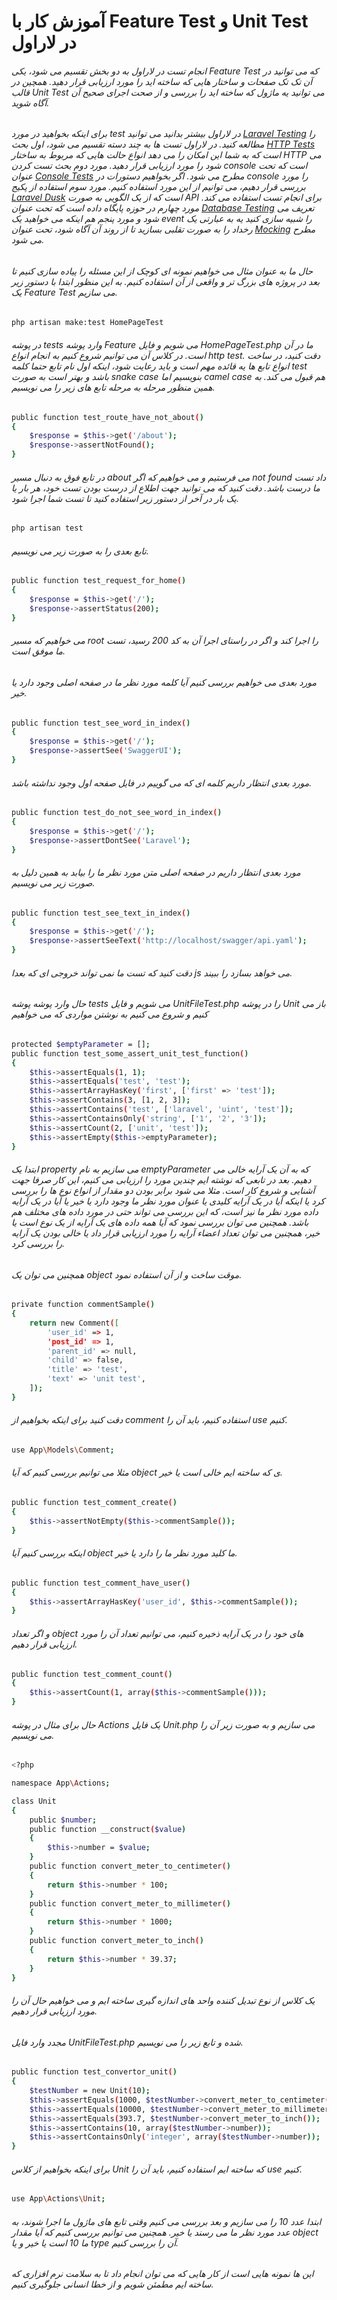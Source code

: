 # آموزش کار با Feature Test و Unit Test در لاراول

###### انجام تست در لاراول به دو بخش تقسیم می شود، یکی Feature Test که می توانید در آن تک تک صفحات و ساختار هایی که ساخته اید را مورد ارزیابی قرار دهید. همچین در قالب Unit Test می توانید یه ماژول که ساخته اید را بررسی و از صحت اجرای صحیح آن آگاه شوید.
###### برای اینکه بخواهید در مورد test در لاراول بیشتر بدانید می توانید <a href="https://laravel.com/docs/10.x/testing">Laravel Testing</a> را مطالعه کنید. در لاراول تست ها به چند دسته تقسیم می شود، اول بحث <a href="https://laravel.com/docs/10.x/http-tests">HTTP Tests</a> است که به شما این امکان را می دهد انواع حالت هایی که مربوط به ساختار HTTP می شود را مورد ارزیابی قرار دهید. مورد دوم بحث تست کردن console است که تحت عنوان <a href="https://laravel.com/docs/10.x/console-tests">Console Tests</a> مطرح می شود. اگر بخواهیم دستورات در console را مورد بررسی قرار دهیم، می توانیم از این مورد استفاده کنیم. مورد سوم استفاده از پکیج <a href="https://laravel.com/docs/10.x/dusk">Laravel Dusk</a> است که از یک الگویی به صورت API برای انجام تست استفاده می کند. مورد چهارم در حوزه پایگاه داده است که تحت عنوان <a href="https://laravel.com/docs/10.x/database-testing">Database Testing</a> تعریف می شود و مورد پنجم هم اینکه می خواهید یک event را شبیه سازی کنید یه به عبارتی یک رخداد را به صورت تقلبی بسازید تا از روند آن آگاه شود، تحت عنوان <a href="https://laravel.com/docs/10.x/mocking">Mocking</a> مطرح می شود.

###### حال ما به عنوان مثال می خواهیم نمونه ای کوچک از این مسئله را پیاده سازی کنیم تا بعد در پروژه های بزرگ تر و واقعی از آن استفاده کنیم. به این منظور ابتدا با دستور زیر یک Feature Test می سازیم.
```bash
php artisan make:test HomePageTest
```
###### در پوشه tests وارد پوشه Feature می شویم و فایل HomePageTest.php ما در آن است. در کلاس آن می توانیم شروع کنیم به انجام انواع http test. دقت کنید، در ساخت انواع تابع ها یه قائده مهم است و باید رعایت شود، اینکه اول نام تابع حتما کلمه test باشد و بهتر است به صورت snake case بنویسیم اما camel case هم قبول می کند. به همین منظور مرحله به مرحله تابع های زیر را می نویسیم.
```bash
public function test_route_have_not_about()
{
    $response = $this->get('/about');
    $response->assertNotFound();
}
```
###### در تابع فوق به دنبال مسیر about می فرستیم و می خواهیم که اگر not found داد تست ما درست باشد. دقت کنید که می توانید جهت اطلاع از درست بودن تست خود، هر بار یا یک بار در آخر از دستور زیر استفاده کنید تا تست شما اجرا شود.
```bash
php artisan test
```
###### تابع بعدی را به صورت زیر می نویسیم.
```bash
public function test_request_for_home()
{
    $response = $this->get('/');
    $response->assertStatus(200);
}
```
###### می خواهیم که مسیر root را اجرا کند و اگر در راستای اجرا آن به کد 200 رسید، تست ما موفق است.
###### مورد بعدی می خواهیم بررسی کنیم آیا کلمه مورد نظر ما در صفحه اصلی وجود دارد یا خیر.
```bash
public function test_see_word_in_index()
{
    $response = $this->get('/');
    $response->assertSee('SwaggerUI');
}
```
###### مورد بعدی انتظار داریم کلمه ای که می گوییم در فایل صفحه اول وجود نداشته باشد.
```bash
public function test_do_not_see_word_in_index()
{
    $response = $this->get('/');
    $response->assertDontSee('Laravel');
}
```
###### مورد بعدی انتظار داریم در صفحه اصلی متن مورد نظر ما را بیابد به همین دلیل به صورت زیر می نویسیم.
```bash
public function test_see_text_in_index()
{
    $response = $this->get('/');
    $response->assertSeeText('http://localhost/swagger/api.yaml');
}
```
###### دقت کنید که تست ما نمی تواند خروجی ای که بعدا js می خواهد بسازد را ببیند.
###### حال وارد پوشه پوشه tests می شویم و فایل UnitFileTest.php را در پوشه Unit باز می کنیم و شروع می کنیم به نوشتن مواردی که می خواهیم
```bash
protected $emptyParameter = [];
public function test_some_assert_unit_test_function()
{
    $this->assertEquals(1, 1);
    $this->assertEquals('test', 'test');
    $this->assertArrayHasKey('first', ['first' => 'test']);
    $this->assertContains(3, [1, 2, 3]);
    $this->assertContains('test', ['laravel', 'uint', 'test']);
    $this->assertContainsOnly('string', ['1', '2', '3']);
    $this->assertCount(2, ['unit', 'test']);
    $this->assertEmpty($this->emptyParameter);
}
```
###### ابتدا یک property می سازیم به نام emptyParameter که به آن یک آرایه خالی می دهیم. بعد در تابعی که نوشته ایم چندین مورد را ارزیابی می کنیم، این کار صرفا جهت آشنایی و شروع کار است. مثلا می شود برابر بودن دو مقدار از انواع نوع ها را بررسی کرد یا اینکه آیا در یک آرایه کلیدی یا عنوان مورد نظر ما وجود دارد یا خیر یا آیا در یک آرایه داده مورد نظر ما نیز است، که این بررسی می تواند حتی در مورد داده های مختلف هم باشد. همچنین می توان بررسی نمود که آیا همه داده های یک آرایه از یک نوع است یا خیر، همچنین می توان تعداد اعضاء آرایه را مورد ارزیابی قرار داد یا خالی بودن یک آرایه را بررسی کرد.
###### همچنین می توان  یک object موقت ساخت و از آن استفاده نمود.
```bash
private function commentSample()
{
    return new Comment([
        'user_id' => 1,
        'post_id' => 1,
        'parent_id' => null,
        'child' => false,
        'title' => 'test',
        'text' => 'unit test',
    ]);
}
```
###### دقت کنید برای اینکه بخواهیم از comment استفاده کنیم، باید آن را use کنیم.
```bash
use App\Models\Comment;
```
###### مثلا می توانیم بررسی کنیم که آیا object ی که ساخته ایم خالی است یا خیر.
```bash
public function test_comment_create()
{
    $this->assertNotEmpty($this->commentSample());
}
```
###### اینکه بررسی کنیم آیا object ما کلید مورد نظر ما را دارد یا خیر.
```bash
public function test_comment_have_user()
{
    $this->assertArrayHasKey('user_id', $this->commentSample());
}
```
###### و اگر تعداد object های خود را در یک آرایه ذخیره کنیم، می توانیم تعداد آن را مورد ارزیابی قرار دهیم.
```bash
public function test_comment_count()
{
    $this->assertCount(1, array($this->commentSample()));
}
```
###### حال برای مثال در پوشه Actions یک فایل Unit.php می سازیم و به صورت زیر آن را می نویسیم.
```bash
<?php

namespace App\Actions;

class Unit
{
    public $number;
    public function __construct($value)
    {
        $this->number = $value;
    }
    public function convert_meter_to_centimeter()
    {
        return $this->number * 100;
    }
    public function convert_meter_to_millimeter()
    {
        return $this->number * 1000;
    }
    public function convert_meter_to_inch()
    {
        return $this->number * 39.37;
    }
}
```
###### یک کلاس از نوع تبدیل کننده واحد های اندازه گیری ساخته ایم و می خواهیم حال آن را مورد ارزیابی قرار دهیم.
###### مجدد وارد فایل UnitFileTest.php شده و تابع زیر را می نویسیم.
```bash
public function test_convertor_unit()
{
    $testNumber = new Unit(10);
    $this->assertEquals(1000, $testNumber->convert_meter_to_centimeter());
    $this->assertEquals(10000, $testNumber->convert_meter_to_millimeter());
    $this->assertEquals(393.7, $testNumber->convert_meter_to_inch());
    $this->assertContains(10, array($testNumber->number));
    $this->assertContainsOnly('integer', array($testNumber->number));
}
```
###### برای اینکه بخواهیم از کلاس Unit که ساخته ایم استفاده کنیم، باید آن را  use کنیم.
```bash
use App\Actions\Unit;
```
###### ابتدا عدد 10 را می سازیم  و بعد بررسی می کنیم وقتی تابع های ماژول ما اجرا شوند، به عدد مورد نظر ما می رسند یا خیر. همچنین می توانیم بررسی کنیم که آیا مقدار object ما 10 است یا خیر و یا type آن را بررسی کنیم.
###### این ها نمونه هایی است از کار هایی که می توان انجام داد تا به سلامت نرم افزاری که ساخته ایم مطمئن شویم و از خطا انسانی جلوگیری کنیم.


